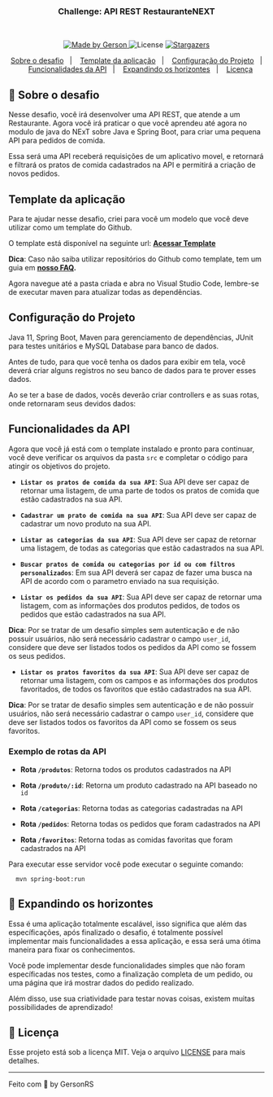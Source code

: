 <h3 align="center">
  Challenge: API REST RestauranteNEXT
</h3>
<br>
<p align="center">

  <a href="https://gersonrs.github.io/">
    <img alt="Made by Gerson" src="https://img.shields.io/badge/made%20by-GersonRS-blueviolet">
  </a>

  <img alt="License" src="https://img.shields.io/github/license/GersonRS/Challenge-React-Native?color=blueviolet&logo=asa&logoColor=blue">

  <a href="https://github.com/GersonRS/Challenge-React-Native/stargazers">
    <img alt="Stargazers" src="https://img.shields.io/github/stars/GersonRS/Challenge-React-Native?style=social">
  </a>
</p>

<p align="center">
  <a href="#rocket-sobre-o-desafio">Sobre o desafio</a>&nbsp;&nbsp;&nbsp;|&nbsp;&nbsp;&nbsp;
  <a href="#template-da-aplicação">Template da aplicação</a>&nbsp;&nbsp;&nbsp;|&nbsp;&nbsp;&nbsp;
  <a href="#configuração-do-projeto">Configuração do Projeto</a>&nbsp;&nbsp;&nbsp;|&nbsp;&nbsp;&nbsp;
  <a href="#funcionalidades-da-api">Funcionalidades da API</a>&nbsp;&nbsp;&nbsp;|&nbsp;&nbsp;&nbsp;
  <a href="#rocket-expandindo-os-horizontes">Expandindo os horizontes</a>&nbsp;&nbsp;&nbsp;|&nbsp;&nbsp;&nbsp;
  <a href="#memo-licença">Licença</a>
</p>

## :rocket: Sobre o desafio

Nesse desafio, você irá desenvolver uma API REST, que atende a um Restaurante. Agora você irá praticar o que você aprendeu até agora no modulo de java do NExT sobre Java e Spring Boot, para criar uma pequena API para pedidos de comida.

Essa será uma API receberá requisições de um aplicativo movel, e retornará e filtrará os pratos de comida cadastrados na API e permitirá a criação de novos pedidos.

## Template da aplicação

Para te ajudar nesse desafio, criei para você um modelo que você deve utilizar como um template do Github.

O template está disponível na seguinte url: **[Acessar Template](https://github.com/GersonRS/template-desafio-next-java)**

**Dica**: Caso não saiba utilizar repositórios do Github como template, tem um guia em **[nosso FAQ](https://github.com/GersonRS/template-desafio-next-java/blob/main/README.md#guides).**

Agora navegue até a pasta criada e abra no Visual Studio Code, lembre-se de executar maven para atualizar todas as dependências.

## Configuração do Projeto

Java 11, Spring Boot, Maven para gerenciamento de dependências, JUnit para testes unitários e MySQL Database para banco de dados.

Antes de tudo, para que você tenha os dados para exibir em tela, você deverá criar alguns registros no seu banco de dados para te prover esses dados.

Ao se ter a base de dados, vocês deverão criar controllers e as suas rotas, onde retornaram seus devidos dados:

## Funcionalidades da API

Agora que você já está com o template instalado e pronto para continuar, você deve verificar os arquivos da pasta `src` e completar o código para atingir os objetivos do projeto.

- **`Listar os pratos de comida da sua API`**: Sua API deve ser capaz de retornar uma listagem, de uma parte de todos os pratos de comida que estão cadastrados na sua API.

- **`Cadastrar um prato de comida na sua API`**: Sua API deve ser capaz de cadastrar um novo produto na sua API.

- **`Listar as categorias da sua API`**: Sua API deve ser capaz de retornar uma listagem, de todas as categorias que estão cadastrados na sua API.

- **`Buscar pratos de comida ou categorias por id ou com filtros personalizados`**: Em sua API deverá ser capaz de fazer uma busca na API de acordo com o parametro enviado na sua requisição.

- **`Listar os pedidos da sua API`**: Sua API deve ser capaz de retornar uma listagem, com as informações dos produtos pedidos, de todos os pedidos que estão cadastrados na sua API.

**Dica**: Por se tratar de um desafio simples sem autenticação e de não possuir usuários, não será necessário cadastrar o campo `user_id`, considere que deve ser listados todos os pedidos da API como se fossem os seus pedidos.

- **`Listar os pratos favoritos da sua API`**: Sua API deve ser capaz de retornar uma listagem, com os campos e as informações dos produtos favoritados, de todos os favoritos que estão cadastrados na sua API.

**Dica**: Por se tratar de desafio simples sem autenticação e de não possuir usuários, não será necessário cadastrar o campo `user_id`, considere que deve ser listados todos os favoritos da API como se fossem os seus favoritos.

### Exemplo de rotas da API

  - **Rota `/produtos`**: Retorna todos os produtos cadastrados na API

  - **Rota `/produto/:id`**: Retorna um produto cadastrado na API baseado no `id`

  - **Rota `/categorias`**: Retorna todas as categorias cadastradas na API

  - **Rota `/pedidos`**: Retorna todas os pedidos que foram cadastrados na API

  - **Rota `/favoritos`**: Retorna todas as comidas favoritas que foram cadastrados na API

Para executar esse servidor você pode executar o seguinte comando:

```
  mvn spring-boot:run
```

## :rocket: Expandindo os horizontes

Essa é uma aplicação totalmente escalável, isso significa que além das específicações, após finalizado o desafio, é totalmente possível implementar mais funcionalidades a essa aplicação, e essa será uma ótima maneira para fixar os conhecimentos.

Você pode implementar desde funcionalidades simples que não foram específicadas nos testes, como a finalização completa de um pedido, ou uma página que irá mostrar dados do pedido realizado.

Além disso, use sua criatividade para testar novas coisas, existem muitas possibilidades de aprendizado!

## :memo: Licença

Esse projeto está sob a licença MIT. Veja o arquivo [LICENSE](LICENSE) para mais detalhes.

---

Feito com 💜 by GersonRS
